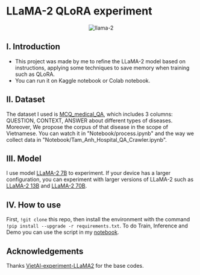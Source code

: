 # LLaMA-2 QLoRA experiment
<p align="center">
  <img src="https://github.com/longday1102/VietAI-experiment-LLaMA2/assets/121651344/11695528-b3fb-4ea6-814e-7d2a91843cf7" alt="llama-2">
</p>


## I. Introduction
- This project was made by me to refine the LLaMA-2 model based on instructions, applying some techniques to save memory when training such as QLoRA.                                      
- You can run it on Kaggle notebook or Colab notebook.


## II. Dataset
The dataset I used is [MCQ_medical_QA](https://drive.google.com/drive/folders/1o-IOR2tqmhd9lkIW8EEuhqAEUErCPYqS?usp=drive_link), which includes 3 columns: QUESTION, CONTEXT, ANSWER about different types of diseases. Moreover, We propose the corpus of that disease in the scope of Vietnamese. You can watch it in "Notebook/process.ipynb" and the way we collect data in "Notebook/Tam_Anh_Hospital_QA_Crawler.ipynb".


## III. Model
I use model [LLaMA-2 7B](https://huggingface.co/meta-llama/Llama-2-7b-hf) to experiment. If your device has a larger configuration, you can experiment with larger versions of LLaMA-2 such as [LLaMA-2 13B](https://huggingface.co/meta-llama/Llama-2-13b-hf) and [LLaMA-2 70B](https://huggingface.co/meta-llama/Llama-2-70b-hf).


## IV. How to use
First, `!git clone` this repo, then install the environment with the command `!pip install --upgrade -r requirements.txt`. To do Train, Inference and Demo you can use the script in my [notebook](https://github.com/ThanhCong19/Chatbot_Medical/tree/dev/Notebook). 

## Acknowledgements
Thanks [VietAI-experiment-LLaMA2](https://github.com/longday1102/VietAI-experiment-LLaMA2) for the base codes.



      
